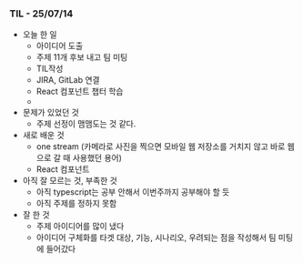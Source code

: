 ### TIL - 25/07/14

* 오늘 한 일
  * 아이디어 도출
  * 주제 11개 후보 내고 팀 미팅
  * TIL작성
  * JIRA, GitLab 연결
  * React 컴포넌트 챕터 학습
  * 
* 문제가 있었던 것
  * 주제 선정이 맴맴도는 것 같다.
* 새로 배운 것
  * one stream (카메라로 사진을 찍으면 모바일 웹 저장소를 거치지 않고 바로 웹으로 갈 때 사용했던 용어)
  * React 컴포넌트
* 아직 잘 모르는 것, 부족한 것
  * 아직 typescript는 공부 안해서 이번주까지 공부해야 할 듯
  * 아직 주제를 정하지 못함
* 잘 한 것
  * 주제 아이디어를 많이 냈다
  * 아이디어 구체화를 타겟 대상, 기능, 시나리오, 우려되는 점을 작성해서 팀 미팅에 들어갔다
